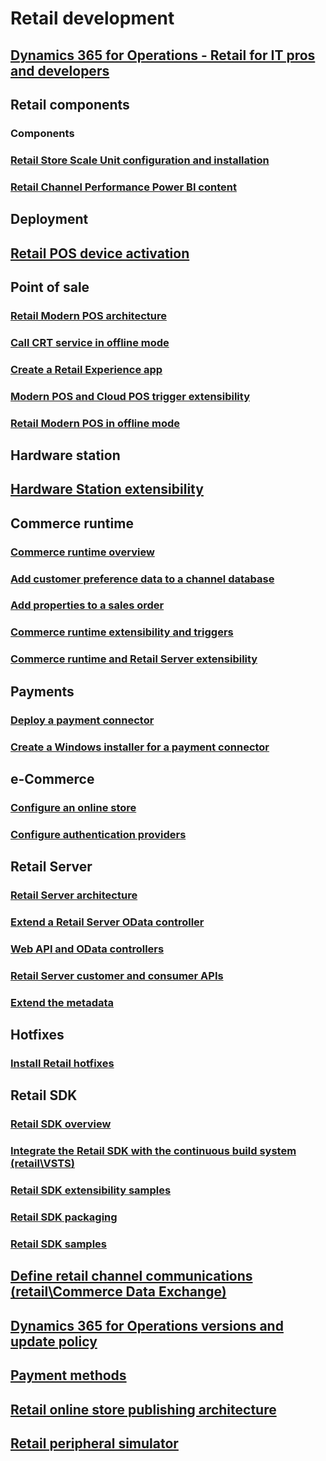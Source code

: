# Retail development
## [Dynamics 365 for Operations - Retail for IT pros and developers](dev-retail-home-page.md)
## Retail components
### Components
### [Retail Store Scale Unit configuration and installation](retail-store-scale-unit-configuration-installation.md)
### [Retail Channel Performance Power BI content](../analytics-bi-reporting/retail-channel-performance-dashboard-power-bi-data.md)
## Deployment
## [Retail POS device activation](retail-device-activation.md)
## Point of sale
### [Retail Modern POS architecture](retail-modern-pos-architecture.md)
### [Call CRT service in offline mode](call-crt-service-offline.md)
### [Create a Retail Experience app](create-retail-experience-app.md)
### [Modern POS and Cloud POS trigger extensibility](modern-pos-trigger-extensibility.md)
### [Retail Modern POS in offline mode](retail-modern-pos-offline.md)
## Hardware station
## [Hardware Station extensibility](hardware-station-extensibility.md)
## Commerce runtime
### [Commerce runtime overview](commerce-runtime-overview.md)
### [Add customer preference data to a channel database](add-customer-preference-channel.md)
### [Add properties to a sales order](add-properties-sales-order.md)
### [Commerce runtime extensibility and triggers](commerce-runtime-extensibility-trigger.md)
### [Commerce runtime and Retail Server extensibility ](commerce-runtime-extensibility.md)
## Payments
### [Deploy a payment connector](deploy-payment-connector.md)
### [Create a Windows installer for a payment connector](create-windows-installer-payment-connector.md)
## e-Commerce
### [Configure an online store](configure-online-store.md)
### [Configure authentication providers](configure-authentication-providers.md)
## Retail Server
### [Retail Server architecture](retail-server-architecture.md)
### [Extend a Retail Server OData controller](extend-retail-server-odata-controller.md)
### [Web API and OData controllers](odata-controllers-api.md)
### [Retail Server customer and consumer APIs](retail-server-customer-consumer-api.md)
### [Extend the metadata](extend-metadata.md)
## Hotfixes
### [Install Retail hotfixes](install-retail-hotfix.md)
## Retail SDK
### [Retail SDK overview](retail-sdk-overview.md)
### [Integrate the Retail SDK with the continuous build system (retail\VSTS)](integrate-retail-sdk-continuous-build.md)
### [Retail SDK extensibility samples](retail-sdk\retail-sdk-extensibility-samples.md)
### [Retail SDK packaging](retail-sdk\retail-sdk-packaging.md)
### [Retail SDK samples ](retail-sdk\retail-sdk-samples.md)
## [Define retail channel communications (retail\Commerce Data Exchange)](define-retail-channel-communications-cdx.md)
## [Dynamics 365 for Operations versions and update policy](ecommerce-platform-sdk.md)
## [Payment methods](payment-methods.md)
## [Retail online store publishing architecture](retail-online-store-publishing-architecture.md)
## [Retail peripheral simulator ](retail-peripheral-simulator.md)
